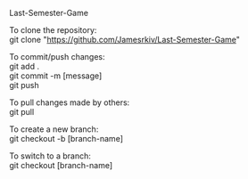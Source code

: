 Last-Semester-Game

To clone the repository:<br />
git clone "https://github.com/Jamesrkiv/Last-Semester-Game"

To commit/push changes:<br />
git add . <br />
git commit -m [message] <br />
git push <br />

To pull changes made by others:<br />
git pull

To create a new branch:<br />
git checkout -b [branch-name]

To switch to a branch:<br />
git checkout [branch-name]
